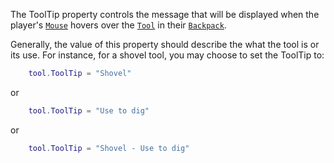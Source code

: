 The ToolTip property controls the message that will be displayed when the
player's [`Mouse`](https://create.roblox.com/docs/reference/engine/classes/Mouse) hovers over the [`Tool`](https://create.roblox.com/docs/reference/engine/classes/Tool) in their
[`Backpack`](https://create.roblox.com/docs/reference/engine/classes/Backpack).

Generally, the value of this property should describe the what the tool is
or its use. For instance, for a shovel tool, you may choose to set the
ToolTip to:
```lua
	tool.ToolTip = "Shovel"
```

or
```lua
	tool.ToolTip = "Use to dig"
```

or
```lua
	tool.ToolTip = "Shovel - Use to dig"
```